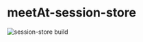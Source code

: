 # meetAt-session-store
![session-store build](https://github.com/jltimm/meetAt-session-store/workflows/session-store%20build/badge.svg?branch=master)